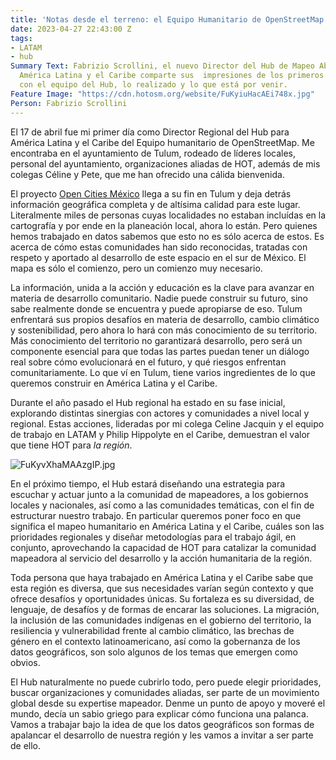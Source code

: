 ```yaml
---
title: 'Notas desde el terreno: el Equipo Humanitario de OpenStreetMap'
date: 2023-04-27 22:43:00 Z
tags:
- LATAM
- hub
Summary Text: Fabrizio Scrollini, el nuevo Director del Hub de Mapeo Abierto para
  América Latina y el Caribe comparte sus  impresiones de los primeros días de trabajo
  con el equipo del Hub, lo realizado y lo que está por venir.
Feature Image: "https://cdn.hotosm.org/website/FuKyiuHacAEi748x.jpg"
Person: Fabrizio Scrollini
---
```


El 17 de abril fue mi primer día como Director Regional del Hub para América Latina y el Caribe del Equipo humanitario de OpenStreetMap. Me encontraba en el ayuntamiento de Tulum, rodeado de líderes locales, personal del ayuntamiento, organizaciones aliadas de HOT, además de mis colegas Céline y Pete, que me han ofrecido una cálida bienvenida.

El proyecto [Open Cities México](https://stories.hotosm.org/open-cities-mexico/index.html) llega a su fin en Tulum y deja detrás información geográfica completa y de altísima calidad para este lugar. Literalmente miles de personas cuyas localidades no estaban incluídas en la cartografía y por ende en la planeación local, ahora lo están. Pero quienes hemos trabajado en datos sabemos que esto no es sólo acerca de estos. Es acerca de cómo estas comunidades han sido reconocidas, tratadas con respeto y aportado al desarrollo de este espacio en el sur de México. El mapa es sólo el comienzo, pero un comienzo muy necesario.

La información, unida a la acción y educación es la clave para avanzar en materia de desarrollo comunitario. Nadie puede construir su futuro, sino sabe realmente donde se encuentra y puede apropiarse de eso. Tulum enfrentará sus propios desafíos en materia de desarrollo, cambio climático y sostenibilidad, pero ahora lo hará con más conocimiento de su territorio. Más conocimiento del territorio no garantizará desarrollo, pero será un componente esencial para que todas las partes puedan tener un diálogo real sobre cómo evolucionará en el futuro, y qué riesgos enfrentan comunitariamente. Lo que ví en Tulum, tiene varios ingredientes de lo que queremos construir en América Latina y el Caribe.

Durante el año pasado el Hub regional ha estado en su fase inicial, explorando distintas sinergias con actores y comunidades a nivel local y regional. Estas acciones, lideradas por mi colega Celine Jacquin y el equipo de trabajo en LATAM y Philip Hippolyte en el Caribe, demuestran el valor que tiene HOT para *la región*.

![FuKyvXhaMAAzgIP.jpg](https://cdn.hotosm.org/website/FuKyvXhaMAAzgIP.jpg)

En el próximo tiempo, el Hub estará diseñando una estrategia para escuchar y actuar junto a la comunidad de mapeadores, a los gobiernos locales y nacionales, así como a las comunidades temáticas, con el fin de estructurar nuestro trabajo. En particular queremos poner foco en que significa el mapeo humanitario en América Latina y el Caribe, cuáles son las prioridades regionales y diseñar metodologías para el trabajo ágil, en conjunto, aprovechando la capacidad de HOT para catalizar la comunidad mapeadora al servicio del desarrollo y la acción humanitaria de la región.

Toda persona que haya trabajado en América Latina y el Caribe sabe que esta región es diversa, que sus necesidades varían según contexto y que ofrece desafíos y oportunidades únicas. Su fortaleza es su diversidad, de lenguaje, de desafíos y de formas de encarar las soluciones. La migración, la inclusión de las comunidades indígenas en el gobierno del territorio, la resiliencia y vulnerabilidad frente al cambio climático, las brechas de género en el contexto latinoamericano, así como la gobernanza de los datos geográficos, son solo algunos de los temas que emergen como obvios.

El Hub naturalmente no puede cubrirlo todo, pero puede elegir prioridades, buscar organizaciones y comunidades aliadas, ser parte de un movimiento global desde su expertise mapeador. Denme un punto de apoyo y moveré el mundo, decía un sabio griego para explicar cómo funciona una palanca. Vamos a trabajar bajo la idea de que los datos geográficos son formas de apalancar el desarrollo de nuestra región y les vamos a invitar a ser parte de ello.
